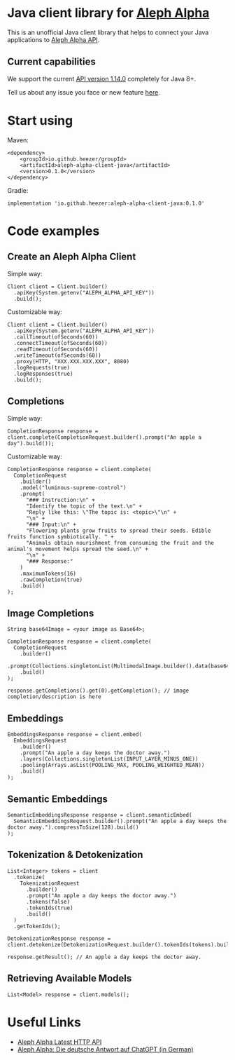 # Java client library for [Aleph Alpha](https://aleph-alpha.com/)

This is an unofficial Java client library that helps to connect your Java applications to [Aleph Alpha API](https://docs.aleph-alpha.com/api/).

## Current capabilities

We support the current [API version 1.14.0](https://docs.aleph-alpha.com/api/) completely for Java 8+.

Tell us about any issue you face or new feature [here](https://github.com/Heezer/aleph-alpha-client-java/issues/new).


# Start using

Maven:

```
<dependency>
    <groupId>io.github.heezer/groupId>
    <artifactId>aleph-alpha-client-java</artifactId>
    <version>0.1.0</version>
</dependency>
```

Gradle:

```
implementation 'io.github.heezer:aleph-alpha-client-java:0.1.0'
```


# Code examples

## Create an Aleph Alpha Client

Simple way:

```
Client client = Client.builder()
  .apiKey(System.getenv("ALEPH_ALPHA_API_KEY"))
  .build();
```

Customizable way:

```
Client client = Client.builder()
  .apiKey(System.getenv("ALEPH_ALPHA_API_KEY"))
  .callTimeout(ofSeconds(60))
  .connectTimeout(ofSeconds(60))
  .readTimeout(ofSeconds(60))
  .writeTimeout(ofSeconds(60))
  .proxy(HTTP, "XXX.XXX.XXX.XXX", 8080)
  .logRequests(true)
  .logResponses(true)
  .build();
```

## Completions

Simple way:

```
CompletionResponse response = client.complete(CompletionRequest.builder().prompt("An apple a day").build());
```

Customizable way:

```
CompletionResponse response = client.complete(
  CompletionRequest
    .builder()
    .model("luminous-supreme-control")
    .prompt(
      "### Instruction:\n" +
      "Identify the topic of the text.\n" +
      "Reply like this: \"The topic is: <topic>\"\n" +
      "\n" +
      "### Input:\n" +
      "Flowering plants grow fruits to spread their seeds. Edible fruits function symbiotically. " +
      "Animals obtain nourishment from consuming the fruit and the animal's movement helps spread the seed.\n" +
      "\n" +
      "### Response:"
    )
    .maximumTokens(16)
    .rawCompletion(true)
    .build()
);
```

## Image Completions

```
String base64Image = <your image as Base64>;

CompletionResponse response = client.complete(
  CompletionRequest
    .builder()
    .prompt(Collections.singletonList(MultimodalImage.builder().data(base64Image).build()))
    .build()
);

response.getCompletions().get(0).getCompletion(); // image completion/description is here
```

## Embeddings

```
EmbeddingsResponse response = client.embed(
  EmbeddingsRequest
    .builder()
    .prompt("An apple a day keeps the doctor away.")
    .layers(Collections.singletonList(INPUT_LAYER_MINUS_ONE))
    .pooling(Arrays.asList(POOLING_MAX, POOLING_WEIGHTED_MEAN))
    .build()
);
```

## Semantic Embeddings

```
SemanticEmbeddingsResponse response = client.semanticEmbed(
  SemanticEmbeddingsRequest.builder().prompt("An apple a day keeps the doctor away.").compressToSize(128).build()
);
```

## Tokenization & Detokenization

```
List<Integer> tokens = client
  .tokenize(
    TokenizationRequest
      .builder()
      .prompt("An apple a day keeps the doctor away.")
      .tokens(false)
      .tokenIds(true)
      .build()
  )
  .getTokenIds();

DetokenizationResponse response = client.detokenize(DetokenizationRequest.builder().tokenIds(tokens).build());

response.getResult(); // An apple a day keeps the doctor away.
```

## Retrieving Available Models

```
List<Model> response = client.models();
```


# Useful Links
* [Aleph Alpha Latest HTTP API](https://docs.aleph-alpha.com/api/)
* [Aleph Alpha: Die deutsche Antwort auf ChatGPT (in German)](https://www.youtube.com/watch?v=ATrWzENRAu8)